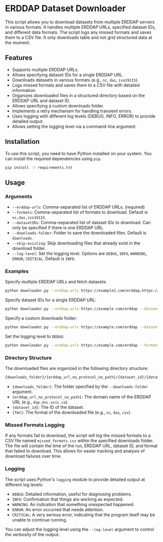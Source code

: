 # ERDDAP Dataset Downloader

This script allows you to download datasets from multiple ERDDAP servers in various formats. It handles multiple ERDDAP URLs, specified dataset IDs, and different data formats. The script logs any missed formats and saves them to a CSV file. It only downloads table and not grid structured data at the moment.

## Features

- Supports multiple ERDDAP URLs.
- Allows specifying dataset IDs for a single ERDDAP URL.
- Downloads datasets in various formats (e.g., `nc`, `das`, `iso19115`).
- Logs missed formats and saves them to a CSV file with detailed information.
- Organizes downloaded files in a structured directory based on the ERDDAP URL and dataset ID.
- Allows specifying a custom downloads folder.
- Implements a retry mechanism for handling transient errors.
- Uses logging with different log levels (DEBUG, INFO, ERROR) to provide detailed output.
- Allows setting the logging level via a command-line argument.

## Installation

To use this script, you need to have Python installed on your system. You can install the required dependencies using `pip`.

```sh
pip install -r requirements.txt
```

## Usage

### Arguments

- `--erddap-urls`: Comma-separated list of ERDDAP URLs. (required)
- `--formats`: Comma-separated list of formats to download. Default is `nc,das,iso19115`.
- `--datasetIDs`: Comma-separated list of dataset IDs to download. Can only be specified if there is one ERDDAP URL.
- `--downloads-folder`: Folder to save the downloaded files. Default is `downloads`.
- `--skip-existing`: Skip downloading files that already exist in the download folder.
- `--log-level`: Set the logging level. Options are `DEBUG`, `INFO`, `WARNING`, `ERROR`, `CRITICAL`. Default is `INFO`.

### Examples

Specify multiple ERDDAP URLs and fetch datasets:

```sh
python downloader.py --erddap-urls https://example1.com/erddap,https://example2.com/erddap --formats nc,das,csv,tsv,json
```

Specify dataset IDs for a single ERDDAP URL:

```sh
python downloader.py --erddap-urls https://example.com/erddap --datasetIDs dataset1,dataset2,dataset3 --formats nc,das,csv,tsv,json
```

Specify a custom downloads folder:

```sh
python downloader.py --erddap-urls https://example.com/erddap --datasetIDs dataset1,dataset2,dataset3 --formats nc,das,csv,tsv,json --downloads-folder /path/to/custom/downloads
```

Set the logging level to `DEBUG`:

```sh
python downloader.py --erddap-urls https://example.com/erddap --formats nc,das --log-level DEBUG
```

### Directory Structure

The downloaded files are organized in the following directory structure:

```txt
{downloads_folder}/{erddap_url_no_protocol_no_path}/{dataset_id}/{dataset_id}.{fmt}
```

- `{downloads_folder}`: The folder specified by the `--downloads-folder` argument.
- `{erddap_url_no_protocol_no_path}`: The domain name of the ERDDAP URL (e.g., `dap.onc.uvic.ca`).
- `{dataset_id}`: The ID of the dataset.
- `{fmt}`: The format of the downloaded file (e.g., `nc`, `das`, `csv`).

### Missed Formats Logging

If any formats fail to download, the script will log the missed formats to a CSV file named `missed_formats.csv` within the specified downloads folder. The file will contain the time of the run, ERDDAP URL, dataset ID, and format that failed to download. This allows for easier tracking and analysis of download failures over time.

### Logging

The script uses Python's `logging` module to provide detailed output at different log levels:

- `DEBUG`: Detailed information, useful for diagnosing problems.
- `INFO`: Confirmation that things are working as expected.
- `WARNING`: An indication that something unexpected happened.
- `ERROR`: An error occurred that needs attention.
- `CRITICAL`: A very serious error, indicating that the program itself may be unable to continue running.

You can adjust the logging level using the `--log-level` argument to control the verbosity of the output.
